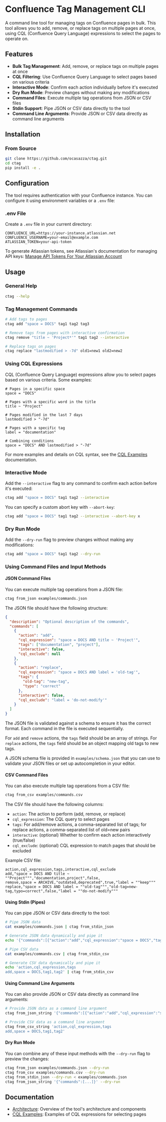 # Confluence Tag Management CLI

A command line tool for managing tags on Confluence pages in bulk. This tool allows you to add, remove, or replace tags on multiple pages at once, using CQL (Confluence Query Language) expressions to select the pages to operate on.

## Features

- **Bulk Tag Management**: Add, remove, or replace tags on multiple pages at once
- **CQL Filtering**: Use Confluence Query Language to select pages based on various criteria
- **Interactive Mode**: Confirm each action individually before it's executed
- **Dry Run Mode**: Preview changes without making any modifications
- **Command Files**: Execute multiple tag operations from JSON or CSV files
- **Stdin Support**: Pipe JSON or CSV data directly to the tool
- **Command Line Arguments**: Provide JSON or CSV data directly as command line arguments

## Installation

### From Source

```sh
git clone https://github.com/ocasazza/ctag.git
cd ctag
pip install -e .
```

## Configuration

The tool requires authentication with your Confluence instance. You can configure it using environment variables or a `.env` file:

### .env File

Create a `.env` file in your current directory:

```
CONFLUENCE_URL=https://your-instance.atlassian.net
CONFLUENCE_USERNAME=your-email@example.com
ATLASSIAN_TOKEN=your-api-token
```

To generate Atlassian tokens, see Atlassian's documentation for managing API keys: [Manage API Tokens For Your Atlassian Account](https://support.atlassian.com/atlassian-account/docs/manage-api-tokens-for-your-atlassian-account/)

## Usage

### General Help

```sh
ctag --help
```

### Tag Management Commands

```sh
# Add tags to pages
ctag add "space = DOCS" tag1 tag2 tag3

# Remove tags from pages with interactive confirmation
ctag remove "title ~ 'Project*'" tag1 tag2 --interactive

# Replace tags on pages
ctag replace "lastmodified > -7d" old1=new1 old2=new2
```

### Using CQL Expressions

CQL (Confluence Query Language) expressions allow you to select pages based on various criteria. Some examples:

```
# Pages in a specific space
space = "DOCS"

# Pages with a specific word in the title
title ~ "Project"

# Pages modified in the last 7 days
lastmodified > "-7d"

# Pages with a specific tag
label = "documentation"

# Combining conditions
space = "DOCS" AND lastmodified > "-7d"
```

For more examples and details on CQL syntax, see the [CQL Examples](docs/cql-examples.md) documentation.

### Interactive Mode

Add the `--interactive` flag to any command to confirm each action before it's executed:

```sh
ctag add "space = DOCS" tag1 tag2 --interactive
```

You can specify a custom abort key with `--abort-key`:

```sh
ctag add "space = DOCS" tag1 tag2 --interactive --abort-key x
```

### Dry Run Mode

Add the `--dry-run` flag to preview changes without making any modifications:

```sh
ctag add "space = DOCS" tag1 tag2 --dry-run
```

### Using Command Files and Input Methods

#### JSON Command Files

You can execute multiple tag operations from a JSON file:

```sh
ctag from_json examples/commands.json
```

The JSON file should have the following structure:

```json
{
  "description": "Optional description of the commands",
  "commands": [
    {
      "action": "add",
      "cql_expression": "space = DOCS AND title ~ 'Project'",
      "tags": ["documentation", "project"],
      "interactive": false,
      "cql_exclude": null
    },
    {
      "action": "replace",
      "cql_expression": "space = DOCS AND label = 'old-tag'",
      "tags": {
        "old-tag": "new-tag",
        "typo": "correct"
      },
      "interactive": false,
      "cql_exclude": "label = 'do-not-modify'"
    }
  ]
}
```

The JSON file is validated against a schema to ensure it has the correct format. Each command in the file is executed sequentially.

For `add` and `remove` actions, the `tags` field should be an array of strings. For `replace` actions, the `tags` field should be an object mapping old tags to new tags.

A JSON schema file is provided in `examples/schema.json` that you can use to validate your JSON files or set up autocompletion in your editor.

#### CSV Command Files

You can also execute multiple tag operations from a CSV file:

```sh
ctag from_csv examples/commands.csv
```

The CSV file should have the following columns:
- `action`: The action to perform (add, remove, or replace)
- `cql_expression`: The CQL query to select pages
- `tags`: For add/remove actions, a comma-separated list of tags; for replace actions, a comma-separated list of old=new pairs
- `interactive`: (optional) Whether to confirm each action interactively (true/false)
- `cql_exclude`: (optional) CQL expression to match pages that should be excluded

Example CSV file:
```csv
action,cql_expression,tags,interactive,cql_exclude
add,"space = DOCS AND title ~ ""Project""","documentation,project",false,
remove,space = ARCHIVE,"outdated,deprecated",true,"label = ""keep"""
replace,"space = DOCS AND label = ""old-tag""","old-tag=new-tag,typo=correct",false,"label = ""do-not-modify"""
```

#### Using Stdin (Pipes)

You can pipe JSON or CSV data directly to the tool:

```sh
# Pipe JSON data
cat examples/commands.json | ctag from_stdin_json

# Generate JSON data dynamically and pipe it
echo '{"commands":[{"action":"add","cql_expression":"space = DOCS","tags":["tag1"]}]}' | ctag from_stdin_json

# Pipe CSV data
cat examples/commands.csv | ctag from_stdin_csv

# Generate CSV data dynamically and pipe it
echo 'action,cql_expression,tags
add,space = DOCS,tag1,tag2' | ctag from_stdin_csv
```

#### Using Command Line Arguments

You can also provide JSON or CSV data directly as command line arguments:

```sh
# Provide JSON data as a command line argument
ctag from_json_string '{"commands":[{"action":"add","cql_expression":"space = DOCS","tags":["tag1"]}]}'

# Provide CSV data as a command line argument
ctag from_csv_string 'action,cql_expression,tags
add,space = DOCS,tag1,tag2'
```

#### Dry Run Mode

You can combine any of these input methods with the `--dry-run` flag to preview the changes:

```sh
ctag from_json examples/commands.json --dry-run
ctag from_csv examples/commands.csv --dry-run
ctag from_stdin_json --dry-run < examples/commands.json
ctag from_json_string '{"commands":[...]}' --dry-run
```

## Documentation

- [Architecture](docs/architecture.md): Overview of the tool's architecture and components
- [CQL Examples](docs/cql-examples.md): Examples of CQL expressions for selecting pages
